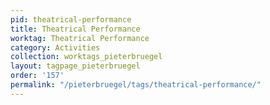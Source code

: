 ```yaml
---
pid: theatrical-performance
title: Theatrical Performance
worktag: Theatrical Performance
category: Activities
collection: worktags_pieterbruegel
layout: tagpage_pieterbruegel
order: '157'
permalink: "/pieterbruegel/tags/theatrical-performance/"
---
```

